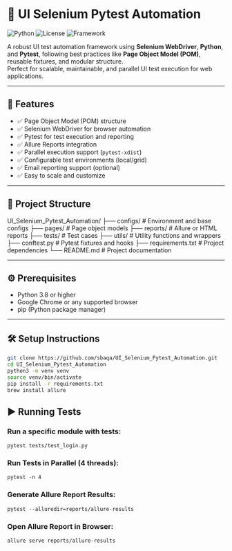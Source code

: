 # 🧪 UI Selenium Pytest Automation

![Python](https://img.shields.io/badge/Python-3.8%2B-blue.svg)
![License](https://img.shields.io/badge/License-MIT-green.svg)
![Framework](https://img.shields.io/badge/Framework-Pytest-yellow.svg)

A robust UI test automation framework using **Selenium WebDriver**, **Python**, and **Pytest**, following best practices like **Page Object Model (POM)**, reusable fixtures, and modular structure.  
Perfect for scalable, maintainable, and parallel UI test execution for web applications.

---

## 🚀 Features

- ✅ Page Object Model (POM) structure
- ✅ Selenium WebDriver for browser automation
- ✅ Pytest for test execution and reporting
- ✅ Allure Reports integration
- ✅ Parallel execution support (`pytest-xdist`)
- ✅ Configurable test environments (local/grid)
- ✅ Email reporting support (optional)
- ✅ Easy to scale and customize

---

## 📁 Project Structure

UI_Selenium_Pytest_Automation/
├── configs/           # Environment and base configs
├── pages/             # Page object models
├── reports/           # Allure or HTML reports
├── tests/             # Test cases
├── utils/             # Utility functions and wrappers
├── conftest.py        # Pytest fixtures and hooks
├── requirements.txt   # Project dependencies
└── README.md          # Project documentation

---

## ⚙️ Prerequisites

- Python 3.8 or higher
- Google Chrome or any supported browser
- pip (Python package manager)

---

## 🛠️ Setup Instructions

```bash
git clone https://github.com/sbaqa/UI_Selenium_Pytest_Automation.git
cd UI_Selenium_Pytest_Automation
python3 -m venv venv
source venv/bin/activate
pip install -r requirements.txt
brew install allure
```
## ▶️ Running Tests

### Run a specific module with tests: 
``` pytest tests/test_login.py ```

### Run Tests in Parallel (4 threads): 
``` pytest -n 4 ```

### Generate Allure Report Results: 
``` pytest --alluredir=reports/allure-results ```

### Open Allure Report in Browser:
``` allure serve reports/allure-results ```


